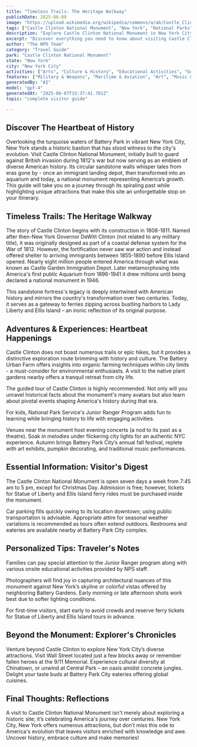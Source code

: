 ```yaml
---
title: "Timeless Trails: The Heritage Walkway"
publishDate: 2025-06-09
image: "https://upload.wikimedia.org/wikipedia/commons/a/ab/Castle_Clinton_aerial_view.jpg"
tags: ["Castle Clinton National Monument", "New York", "National Parks", "Travel Guide", "New York City", "Outdoor Recreation", "Family Travel", "Adventure"]
description: "Explore Castle Clinton National Monument in New York City, New York with our comprehensive visitor guide featuring activities, tips, and local insights."
excerpt: "Discover everything you need to know about visiting Castle Clinton National Monument in New York City, New York."
author: "The NPD Team"
category: "Travel Guide"
park: "Castle Clinton National Monument"
state: "New York"
city: "New York City"
activities: ["Arts", "Culture & History", "Educational Activities", "Guided & Self-Guided Tours"]
features: ["Military & Weapons", "Maritime & Aviation", "Art", "Music & Literature", "U.S. Wars & Conflicts", "Cultural Heritage & Society"]
generatedBy: "AI"
model: "gpt-4"
generatedAt: "2025-06-07T15:37:41.701Z"
topic: "complete visitor guide"

---
```


## Discover The Heartbeat of History
Overlooking the turquoise waters of Battery Park in vibrant New York City, New York stands a historic bastion that has stood witness to the city's evolution. Visit Castle Clinton National Monument, initially built to guard against British invasion during 1812's war but now serving as an emblem of diverse American history. Its circular sandstone walls whisper tales from eras gone by - once an immigrant landing depot, then transformed into an aquarium and today, a national monument representing America’s growth. This guide will take you on a journey through its spiraling past while highlighting unique attractions that make this site an unforgettable stop on your itinerary.

## Timeless Trails: The Heritage Walkway
The story of Castle Clinton begins with its construction in 1808-1811. Named after then-New York Governor DeWitt Clinton (not related to any military title), it was originally designed as part of a coastal defense system for the War of 1812. However, the fortification never saw war action and instead offered shelter to arriving immigrants between 1855-1890 before Ellis Island opened. Nearly eight million people entered America through what was known as Castle Garden Immigration Depot. Later metamorphosing into America's first public Aquarium from 1896-1941 it drew millions until being declared a national monument in 1946.

This sandstone fortress's legacy is deeply intertwined with American history and mirrors the country's transformation over two centuries. Today, it serves as a gateway to ferries zipping across bustling harbors to Lady Liberty and Ellis Island – an ironic reflection of its original purpose.

## Adventures & Experiences: Heartbeat Happenings
Castle Clinton does not boast numerous trails or epic hikes, but it provides a distinctive exploration route brimming with history and culture. The Battery Urban Farm offers insights into organic farming techniques within city limits - a must-consider for environmental enthusiasts. A visit to the native plant gardens nearby offers a tranquil retreat from city life.

The guided tour of Castle Clinton is highly recommended. Not only will you unravel historical facts about the monument's many avatars but also learn about pivotal events shaping America's history during that era. 

For kids, National Park Service's Junior Ranger Program adds fun to learning while bringing history to life with engaging activities.

Venues near the monument host evening concerts (a nod to its past as a theatre). Soak in melodies under flickering city lights for an authentic NYC experience. Autumn brings Battery Park City’s annual fall festival, replete with art exhibits, pumpkin decorating, and traditional music performances.

## Essential Information: Visitor's Digest
The Castle Clinton National Monument is open seven days a week from 7:45 am to 5 pm, except for Christmas Day. Admission is free; however, tickets for Statue of Liberty and Ellis Island ferry rides must be purchased inside the monument.

Car parking fills quickly owing to its location downtown; using public transportation is advisable. Appropriate attire for seasonal weather variations is recommended as tours often extend outdoors. Restrooms and eateries are available nearby at Battery Park City complex.

## Personalized Tips: Traveler's Notes
Families can pay special attention to the Junior Ranger program along with various onsite educational activities provided by NPS staff.

Photographers will find joy in capturing architectural nuances of this monument against New York’s skyline or colorful vistas offered by neighboring Battery Gardens. Early morning or late afternoon shots work best due to softer lighting conditions.

For first-time visitors, start early to avoid crowds and reserve ferry tickets for Statue of Liberty and Ellis Island tours in advance.

## Beyond the Monument: Explorer's Chronicles
Venture beyond Castle Clinton to explore New York City’s diverse attractions. Visit Wall Street located just a few blocks away or remember fallen heroes at the 9/11 Memorial. Experience cultural diversity at Chinatown, or unwind at Central Park – an oasis amidst concrete jungles. Delight your taste buds at Battery Park City eateries offering global cuisines.

## Final Thoughts: Reflections 
A visit to Castle Clinton National Monument isn't merely about exploring a historic site; it’s celebrating America's journey over centuries. New York City, New York offers numerous attractions, but don’t miss this ode to America's evolution that leaves visitors enriched with knowledge and awe. Uncover history, embrace culture and make memories!